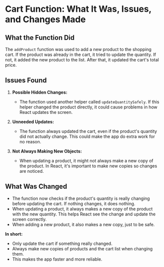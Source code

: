 # Cart Function: What It Was, Issues, and Changes Made

## What the Function Did

The `addProduct` function was used to add a new product to the shopping cart. If the product was already in the cart, it tried to update the quantity. If not, it added the new product to the list. After that, it updated the cart's total price.

## Issues Found

1. **Possible Hidden Changes:**

   - The function used another helper called `updateQuantitySafely`. If this helper changed the product directly, it could cause problems in how React updates the screen.

2. **Unneeded Updates:**

   - The function always updated the cart, even if the product's quantity did not actually change. This could make the app do extra work for no reason.

3. **Not Always Making New Objects:**
   - When updating a product, it might not always make a new copy of the product. In React, it's important to make new copies so changes are noticed.

## What Was Changed

- The function now checks if the product's quantity is really changing before updating the cart. If nothing changes, it does nothing.
- When updating a product, it always makes a new copy of the product with the new quantity. This helps React see the change and update the screen correctly.
- When adding a new product, it also makes a new copy, just to be safe.

**In short:**

- Only update the cart if something really changed.
- Always make new copies of products and the cart list when changing them.
- This makes the app faster and more reliable.
